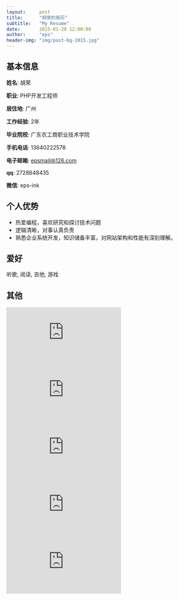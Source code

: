```yaml
---
layout:     post
title:      "胡荣的简历"
subtitle:   "My Resume"
date:       2015-01-29 12:00:00
author:     "eps"
header-img: "img/post-bg-2015.jpg"
---
```



## 基本信息

__姓名__: 胡荣

__职业__: PHP开发工程师

__居住地__: 广州

__工作经验__: 2年

__毕业院校__: 广东农工商职业技术学院

__手机电话__: 13640222578

__电子邮箱__: epsmail@126.com

__qq__: 2728648435

__微信__: eps-ink

## 个人优势
- 热爱编程，喜欢研究和探讨技术问题
- 逻辑清晰，对事认真负责
- 熟悉企业系统开发，知识储备丰富，对网站架构和性能有深刻理解。

## 爱好
听歌, 阅读, 吉他, 游戏

## 其他
[![neteaseMusic][neteaseMusicIcon]][neteaseMusicLink]
[![bilibili][bilibiliIcon]][bilibiliLink]
[![github][githubIcon]][githubLink]
[![weibo][weiboIcon]][weiboLink]
[![zhihu][zhihuIcon]][zhihuLink]

[neteaseMusicIcon]: http://www.easyicon.net/api/resizeApi.php?id=1188681&size=32
[neteaseMusicLink]: https://music.163.com/#/user/home?id=328086810
[githubIcon]: http://www.easyicon.net/api/resizeApi.php?id=1230449&size=32
[githubLink]: https://github.com/EPsheep
[weiboIcon]: http://www.easyicon.net/api/resizeApi.php?id=1164436&size=32
[weiboLink]: https://weibo.com/5857402266/profile?rightmod=1&wvr=6&mod=personinfo
[zhihuIcon]: http://www.easyicon.net/api/resizeApi.php?id=1164448&size=32
[zhihuLink]: https://www.zhihu.com/people/jing-hao-75-45
[bilibiliIcon]: http://www.easyicon.net/api/resizeApi.php?id=1188649&size=32
[bilibiliLink]: https://space.bilibili.com/255717391
